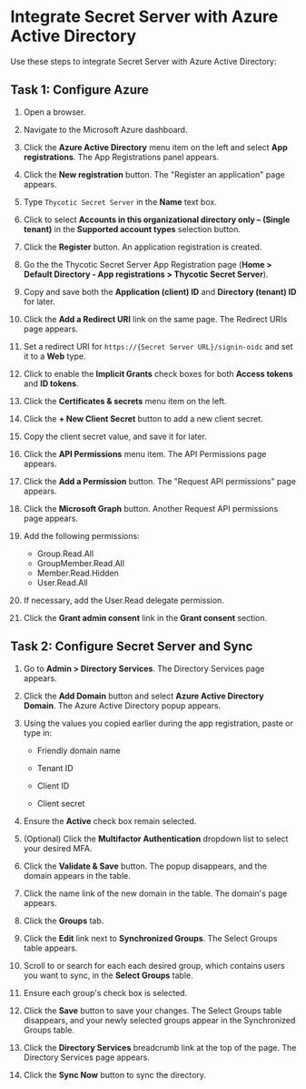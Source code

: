 [title]: # (Integrate Secret Server with Azure Active Directory)
[tags]: # (Azure, directory service, active directory)
[priority]: # (1000)

[display]: # (all)

Integrate Secret Server with Azure Active Directory
====================

Use these steps to integrate Secret Server with Azure Active Directory:

## Task 1: Configure Azure

1. Open a browser.

1. Navigate to the Microsoft Azure dashboard.

1. Click the **Azure Active Directory** menu item on the left and select **App registrations**. The App Registrations panel appears.

1. Click the **New registration** button. The "Register an application" page appears.

1. Type `Thycotic Secret Server` in the **Name** text box.

1. Click to select **Accounts in this organizational directory only – (Single tenant)** in the **Supported account types** selection button.

1. Click the **Register** button. An application registration is created.

1. Go the the Thycotic Secret Server App Registration page (**Home \> Default Directory - App registrations \> Thycotic Secret Server**).

1. Copy and save both the **Application (client) ID** and **Directory (tenant) ID** for later.

1. Click the **Add a Redirect URI** link on the same page. The Redirect URIs page appears.

1. Set a redirect URI for `https://{Secret Server URL}/signin-oidc` and set it to a **Web** type.

1. Click to enable the **Implicit Grants** check boxes for both **Access tokens** and **ID tokens**.

1. Click the **Certificates & secrets** menu item on the left.

1. Click the **+ New Client Secret** button to add a new client secret.

1. Copy the client secret value, and save it for later.

1. Click the **API Permissions** menu item. The API Permissions page appears.

1. Click the **Add a Permission** button. The "Request API permissions" page appears.

1. Click the **Microsoft Graph** button. Another Request API permissions page appears.

1. Add the following permissions:
   * Group.Read.All
   * GroupMember.Read.All
   * Member.Read.Hidden
   * User.Read.All

1. If necessary, add the User.Read delegate permission.

1. Click the **Grant admin consent** link in the **Grant consent** section.

## Task 2: Configure Secret Server and Sync

1. Go to **Admin \> Directory Services**. The Directory Services page appears.

1. Click the **Add Domain** button and select **Azure Active Directory Domain**. The Azure Active Directory popup appears.

1. Using the values you copied earlier during the app registration, paste or type in:

   - Friendly domain name

   - Tenant ID

   - Client ID

   - Client secret

1. Ensure the **Active** check box remain selected.

1. (Optional) Click the **Multifactor Authentication** dropdown list to select your desired MFA.

1. Click the **Validate & Save** button. The popup disappears, and the domain appears in the table.

1. Click the name link of the new domain in the table. The domain's page appears.

1. Click the **Groups** tab.

1. Click the **Edit** link next to **Synchronized Groups**. The Select Groups table appears.

1. Scroll to or search for each each desired group, which contains users you want to sync, in the **Select Groups** table.

1. Ensure each group's check box is selected.

1. Click the **Save** button to save your changes. The Select Groups table disappears, and your newly selected groups appear in the Synchronized Groups table.

1. Click the **Directory Services** breadcrumb link at the top of the page. The Directory Services page appears.

1. Click the **Sync Now** button to sync the directory.
